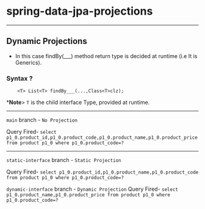 # spring-data-jpa-projections

---

## Dynamic Projections
- In this case findBy(___) method return type is decided at runtime (i.e It is Generics).

### Syntax ?
```agsl
    <T> List<T> findBy___(...,Class<T>clz);
```
***Note**> `T` is the child interface Type, provided at runtime.



---
`main` branch - `No Projection`

Query Fired- `select p1_0.product_id,p1_0.product_code,p1_0.product_name,p1_0.product_price from product p1_0 where p1_0.product_code=?`

---

`static-interface` branch - `Static Projection`

Query Fired- `select p1_0.product_id,p1_0.product_name,p1_0.product_code from product p1_0 where p1_0.product_code=?`

`dynamic-interface` branch - `Dynamic Projection`
Query Fired- `select p1_0.product_name,p1_0.product_price from product p1_0 where p1_0.product_code=?`